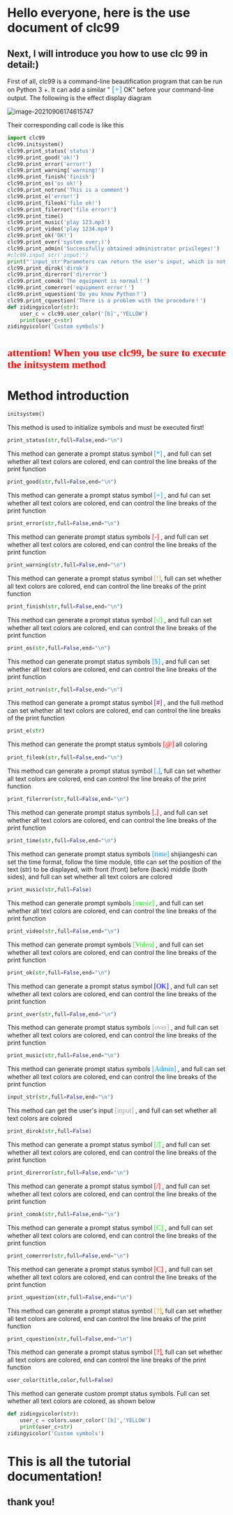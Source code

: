 # Hello everyone, here is the use document of clc99

## Next, I will introduce you how to use clc 99 in detail:)

First of all, clc99 is a command-line beautification program that can be run on Python 3 +. It can add a similar "<font color = #0099ff size = 4 face ="blod "> [+] </font >OK" before your command-line output. The following is the effect display diagram

![image-20210906174615747](https://user-images.githubusercontent.com/77145993/132200373-fe106698-a109-44c6-b2d5-eb585ec8d66f.png)


Their corresponding call code is like this

```python
import clc99
clc99.initsystem()
clc99.print_status('status')
clc99.print_good('ok!')
clc99.print_error('error!')
clc99.print_warning('warning!')
clc99.print_finish('finish')
clc99.print_os('os ok!')
clc99.print_notrun('This is a comment')
clc99.print_e('error!')
clc99.print_fileok('file ok!')
clc99.print_filerror('file error!')
clc99.print_time()
clc99.print_music('play 123.mp3')
clc99.print_video('play 1234.mp4')
clc99.print_ok('OK!')
clc99.print_over('system over;)')
clc99.print_admin('Successfully obtained administrator privileges!')
#clc99.input_str('input:')
print("'input_str'Parameters can return the user's input, which is not demonstrated here")
clc99.print_dirok('dirok')
clc99.print_direrror('direrror')
clc99.print_comok('The equipment is normal！')
clc99.print_comerror('equipment error！')
clc99.print_uquestion('Do you know Python？')
clc99.print_cquestion('There is a problem with the procedure！')
def zidingyicolor(str):
    user_c = clc99.user_color('[b]','YELLOW')
    print(user_c+str)
zidingyicolor('Custom symbols')
```

# <font color = #ff0000 size = 5 face = "bold" > attention! When you use clc99, be sure to execute the initsystem method</font>

# Method introduction



```python
initsystem()
```

This method is used to initialize symbols and must be executed first!

```python
print_status(str,full=False,end="\n")
```

This method can generate a prompt status symbol <font color = #0099ff size = 3 face = "bold" > [*] </font >, and full can set whether all text colors are colored, end can control the line breaks of the print function

```python
print_good(str,full=False,end="\n")
```

This method can generate a prompt status symbol <font color = #0099ff size = 3 face = "bold" > [+] </font >, and ful can set whether all text colors are colored, end can control the line breaks of the print function

```python
print_error(str,full=False,end="\n")
```

This method can generate prompt status symbols <font color = #ff0000 size = 3 face = "bold" > [-] </font >, and full can set whether all text colors are colored, end can control the line breaks of the print function

```python
print_warning(str,full=False,end="\n")
```

This method can generate a prompt status symbol <font color = #ff8800 size = 3 face = "bold" > [!]</Font >, full can set whether all text colors are colored, end can control the line breaks of the print function

```python
print_finish(str,full=False,end="\n")
```

This method can generate a prompt status symbol <font color = #00ff00 size = 3 face = "bold" > [√] </font >, and full can set whether all text colors are colored, end can control the line breaks of the print function

```python
print_os(str,full=False,end="\n")
```

This method can generate prompt status symbols <font color = #0099ff size = 3 face = "bold" > [$] </font >, and full can set whether all text colors are colored, end can control the line breaks of the print function

```python
print_notrun(str,full=False,end="\n")
```

This method can generate a prompt status symbol <font color = #800080 size = 3 face = "bold" > [#] </font >, and the full method can set whether all text colors are colored, end can control the line breaks of the print function

```python
print_e(str)
```

This method can generate the prompt status symbols <font color = #f00 size = 3 face = "bold" > [@] </font > all coloring

```python
print_fileok(str,full=False,end="\n")
```

This method can generate a prompt status symbol <font color = #0099ff size = 3 face = "bold" > [.]</Font >, full can set whether all text colors are colored, end can control the line breaks of the print function

```python
print_filerror(str,full=False,end="\n")
```

This method can generate prompt status symbols <font color = #f00 size = 3 face = "bold" > [.] </font >, and full can set whether all text colors are colored, end can control the line breaks of the print function

```python
print_time(str,full=False,end="\n")
```

This method can generate prompt status symbols <font color = #0099ff size = 3 face = "bold" > [time] </font > shijiangeshi can set the time format, follow the time module, title can set the position of the text (str) to be displayed, with front (front) before (back) middle (both sides), and full can set whether all text colors are colored

```python
print_music(str,full=False)
```

This method can generate prompt symbols <font color = #0f0 size = 3 face = "bold" > [music] </font >, and full can set whether all text colors are colored, end can control the line breaks of the print function

```python
print_video(str,full=False,end="\n")
```

This method can generate prompt symbols <font color = #0f0 size = 3 face = "bold" > [Video] </font >, and full can set whether all text colors are colored, end can control the line breaks of the print function

```python
print_ok(str,full=False,end="\n")
```

This method can generate a prompt status symbol <font color = #00f size = 3 face = "bold" > [OK] </font >, and full can set whether all text colors are colored, end can control the line breaks of the print function

```python
print_over(str,full=False,end="\n")
```

This method can generate prompt status symbols <font color = #999 size = 3 face = "bold" > [over] </font >, and full can set whether all text colors are colored, end can control the line breaks of the print function

```python
print_music(str,full=False,end="\n")
```

This method can generate prompt status symbols <font color = #0099ff size = 3 face = "bold" > [Admin] </font >, and full can set whether all text colors are colored, end can control the line breaks of the print function

```python
input_str(str,full=False,end="\n")
```

This method can get the user's input <font color = #999 size = 3 face = "bold" > [input] </font >, and full can set whether all text colors are colored

```python
print_dirok(str,full=False)
```

This method can generate a prompt status symbol <font color = #0f0 size = 3 face = "bold" > [/] </font >, and full can set whether all text colors are colored, end can control the line breaks of the print function

```python
print_direrror(str,full=False,end="\n")
```

This method can generate a prompt status symbol <font color = #f00 size = 3 face = "bold" > [/] </font >, and full can set whether all text colors are colored, end can control the line breaks of the print function

```python
print_comok(str,full=False,end="\n")
```

This method can generate a prompt status symbol <font color = #0f0 size = 3 face = "bold" > [C] </font >, and full can set whether all text colors are colored, end can control the line breaks of the print function

```python
print_comerror(str,full=False,end="\n")
```

This method can generate a prompt status symbol <font color = #f00 size = 3 face = "bold" > [C] </font >, and full can set whether all text colors are colored, end can control the line breaks of the print function

```python
print_uquestion(str,full=False,end="\n")
```

This method can generate a prompt status symbol <font color = #ff8800 size = 3 face = "bold" > [?]</Font >, full can set whether all text colors are colored, end can control the line breaks of the print function

```python
print_cquestion(str,full=False,end="\n")
```

This method can generate a prompt status symbol <font color = #f00 size = 3 face = "bold" > [?]</Font >, full can set whether all text colors are colored, end can control the line breaks of the print function

```python
user_color(title,color,full=False)
```

This method can generate custom prompt status symbols. Full can set whether all text colors are colored, as shown below

```python
def zidingyicolor(str):
    user_c = colors.user_color('[b]','YELLOW')
    print(user_c+str)
zidingyicolor('Custom symbols')
```

# This is all the tutorial documentation!

## thank you!





















